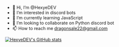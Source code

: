 - 👋 Hi, I’m @HexyeDEV
- 👀 I’m interested in discord bots
- 🌱 I’m currently learning JavaScript 
- 💞️ I’m looking to collaborate on Python discord bot
- 📫 How to reach me dragonsale22@gmail.com

[![HexyeDEV's GitHub stats](https://github-readme-stats.vercel.app/api?username=HexyeDEV)](https://github.com/anuraghazra/github-readme-stats)
